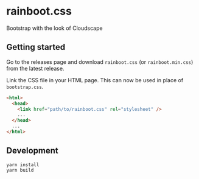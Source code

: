 # rainboot.css

Bootstrap with the look of Cloudscape

## Getting started

Go to the releases page and download `rainboot.css` (or `rainboot.min.css`) from
the latest release.

Link the CSS file in your HTML page. This can now be used in place of
`bootstrap.css`.

```html
<html>
  <head>
    <link href="path/to/rainboot.css" rel="stylesheet" />
    ...
  </head>
  ...
</html>
```

## Development

```
yarn install
yarn build
```